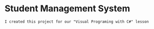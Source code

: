 # Student Management System
 
    I created this project for our "Visual Programing with C#" lesson
